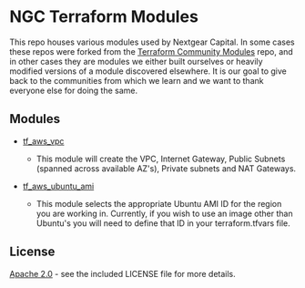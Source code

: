 # NGC Terraform Modules

This repo houses various modules used by Nextgear Capital.  In some cases these
repos were forked from the [Terraform Community Modules](https://github.com/terraform-community-modules) repo, and in other cases they are modules we either built ourselves or heavily modified versions of a module discovered elsewhere. It is our goal to give back to the communities from which we learn and we want to thank everyone else for doing the same.

## Modules
- [tf_aws_vpc](https://github.com/nextgearcapital/terraform/tf_aws_vpc)
  - This module will create the VPC, Internet Gateway, Public Subnets (spanned across available AZ's), Private subnets and NAT Gateways.
  
- [tf_aws_ubuntu_ami](https://github.com/nextgearcapital/terraform/tf_aws_ubuntu_ami)
  - This module selects the appropriate Ubuntu AMI ID for the region you are working in. Currently, if you wish to use an image other than Ubuntu's you will need to define that ID in your terraform.tfvars file.


## License

[Apache 2.0](https://github.com/nextgearcapital/terraform/blob/master/LICENSE) - see the included LICENSE file for more details.
